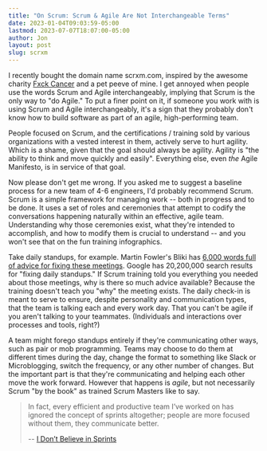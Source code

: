 ```yaml
---
title: "On Scrum: Scrum & Agile Are Not Interchangeable Terms"
date: 2023-01-04T09:03:59-05:00
lastmod: 2023-07-07T18:07:00-05:00
author: Jon
layout: post
slug: scrxm
---
```


I recently bought the domain name scrxm.com, inspired by the awesome charity [Fxck Cancer](https://www.fuckcancer.org/) and a pet peeve of mine. I get annoyed when people use the words Scrum and Agile interchangeably, implying that Scrum is the only way to "do Agile." To put a finer point on it, if someone you work with is using Scrum and Agile interchangeably, it's a sign that they probably don't know how to build software as part of an agile, high-performing team.

People focused on Scrum, and the certifications / training sold by various organizations with a vested interest in them, actively serve to hurt agility. Which is a shame, given that the goal should always be agility. Agility is "the ability to think and move quickly and easily". Everything else, even *the* Agile Manifesto, is in service of that goal.

Now please don't get me wrong. If you asked me to suggest a baseline process for a new team of 4-6 engineers, I'd probably recommend Scrum. Scrum is a simple framework for managing work -- both in progress and to be done. It uses a set of roles and ceremonies that attempt to codify the conversations happening naturally within an effective, agile team. Understanding why those ceremonies exist, what they're intended to accomplish, and how to modify them is crucial to understand -- and you won't see that on the fun training infographics.

Take daily standups, for example. Martin Fowler's Bliki has [6,000 words full of advice for fixing these meetings](https://www.martinfowler.com/articles/itsNotJustStandingUp.html). Google has 20,200,000 search results for "fixing daily standups." If Scrum training told you everything you needed about those meetings, why is there so much advice available? Because the training doesn't teach you "why" the meeting exists. The daily check-in is meant to serve to ensure, despite personality and communication types, that the team is talking each and every work day. That you can't be agile if you aren't talking to your teammates. (Individuals and interactions over processes and tools, right?)

A team might forego standups entirely if they're communicating other ways, such as pair or mob programming. Teams may choose to do them at different times during the day, change the format to something like Slack or Microblogging, switch the frequency, or any other number of changes. But the important part is that they're communicating and helping each other move the work forward. However that happens is *agile*, but not necessarily Scrum "by the book" as trained Scrum Masters like to say.

> In fact, every efficient and productive team I’ve worked on has ignored the concept of sprints altogether; people are more focused without them, they communicate better.
>
> -- [I Don’t Believe in Sprints](https://www.robinrendle.com/notes/i-don%E2%80%99t-believe-in-sprints/)
